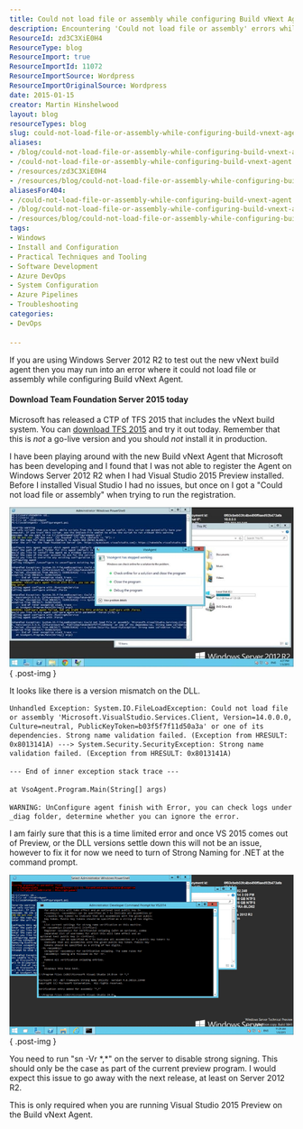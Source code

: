 ```yaml
---
title: Could not load file or assembly while configuring Build vNext Agent
description: Encountering 'Could not load file or assembly' errors while configuring the Build vNext Agent? Discover solutions and tips to resolve this issue effectively.
ResourceId: zd3C3XiE0H4
ResourceType: blog
ResourceImport: true
ResourceImportId: 11072
ResourceImportSource: Wordpress
ResourceImportOriginalSource: Wordpress
date: 2015-01-15
creator: Martin Hinshelwood
layout: blog
resourceTypes: blog
slug: could-not-load-file-or-assembly-while-configuring-build-vnext-agent
aliases:
- /blog/could-not-load-file-or-assembly-while-configuring-build-vnext-agent
- /could-not-load-file-or-assembly-while-configuring-build-vnext-agent
- /resources/zd3C3XiE0H4
- /resources/blog/could-not-load-file-or-assembly-while-configuring-build-vnext-agent
aliasesFor404:
- /could-not-load-file-or-assembly-while-configuring-build-vnext-agent
- /blog/could-not-load-file-or-assembly-while-configuring-build-vnext-agent
- /resources/blog/could-not-load-file-or-assembly-while-configuring-build-vnext-agent
tags:
- Windows
- Install and Configuration
- Practical Techniques and Tooling
- Software Development
- Azure DevOps
- System Configuration
- Azure Pipelines
- Troubleshooting
categories:
- DevOps

---
```

If you are using Windows Server 2012 R2 to test out the new vNext build agent then you may run into an error where it could not load file or assembly while configuring Build vNext Agent.

#### Download Team Foundation Server 2015 today

Microsoft has released a CTP of TFS 2015 that includes the vNext build system. You can [download TFS 2015](https://www.visualstudio.com/en-us/downloads/visual-studio-2015-ctp-vs) and try it out today. Remember that this is _not_ a go-live version and you should _not_ install it in production.

I have been playing around with the new Build vNext Agent that Microsoft has been developing and I found that I was not able to register the Agent on Windows Server 2012 R2 when I had Visual Studio 2015 Preview installed. Before I installed Visual Studio I had no issues, but once on I got a "Could not load file or assembly" when trying to run the registration.

![clip_image001](images/clip_image001-1-1.jpg "clip_image001")
{ .post-img }

It looks like there is a version mismatch on the DLL.

```
Unhandled Exception: System.IO.FileLoadException: Could not load file or assembly 'Microsoft.VisualStudio.Services.Client, Version=14.0.0.0, Culture=neutral, PublicKeyToken=b03f5f7f11d50a3a' or one of its dependencies. Strong name validation failed. (Exception from HRESULT: 0x8013141A) ---> System.Security.SecurityException: Strong name validation failed. (Exception from HRESULT: 0x8013141A)

--- End of inner exception stack trace ---

at VsoAgent.Program.Main(String[] args)

WARNING: UnConfigure agent finish with Error, you can check logs under _diag folder, determine whether you can ignore the error.

```

I am fairly sure that this is a time limited error and once VS 2015 comes out of Preview, or the DLL versions settle down this will not be an issue, however to fix it for now we need to turn of Strong Naming for .NET at the command prompt.

![clip_image002](images/clip_image0022-2-2.png "clip_image002")
{ .post-img }

You need to run "sn -Vr \*,\*" on the server to disable strong signing. This should only be the case as part of the current preview program. I would expect this issue to go away with the next release, at least on Server 2012 R2.

This is only required when you are running Visual Studio 2015 Preview on the Build vNext Agent.
